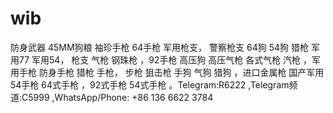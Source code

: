 # wib
防身武器 45MM狗粮 袖珍手枪 64手枪 军用枪支， 警察枪支 64狗 54狗 猎枪 军用77 军用54， 枪支 气枪 钢珠枪 ，92手枪 高压狗 高压气枪 各式气枪 汽枪 ，军用手枪 防身手枪 猎枪 手枪， 步枪 狙击枪 手狗 气狗 猎狗 ，进口金属枪 国产军用54手枪 64式手枪 ，92式手枪 54式手枪 。Telegram:R6222 ,Telegram频道:C5999  ,WhatsApp/Phone: +86 136 6622 3784
